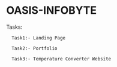 # OASIS-INFOBYTE

Tasks: 

      Task1:- Landing Page

      Task2:- Portfolio

      Task3:- Temperature Converter Website
